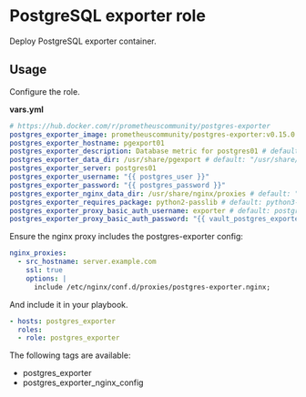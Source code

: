 # PostgreSQL exporter role

Deploy PostgreSQL exporter container.

## Usage

Configure the role.

**vars.yml**

```yml
# https://hub.docker.com/r/prometheuscommunity/postgres-exporter
postgres_exporter_image: prometheuscommunity/postgres-exporter:v0.15.0
postgres_exporter_hostname: pgexport01
postgres_exporter_description: Database metric for postgres01 # default: "PostgreSQL Exporter {{ postgres_hostname }}"
postgres_exporter_data_dir: /usr/share/pgexport # default: "/usr/share/{{ postgres_exporter_hostname }}"
postgres_exporter_server: postgres01
postgres_exporter_username: "{{ postgres_user }}"
postgres_exporter_password: "{{ postgres_password }}"
postgres_exporter_nginx_data_dir: /usr/share/nginx/proxies # default: "{{ nginx_data_dir }}/proxies"
postgres_exporter_requires_package: python2-passlib # default: python3-passlib
postgres_exporter_proxy_basic_auth_username: exporter # default: postgres-exporter
postgres_exporter_proxy_basic_auth_password: "{{ vault_postgres_exporter_proxy_basic_auth_password }}"
```

Ensure the nginx proxy includes the postgres-exporter config:

```yml
nginx_proxies:
  - src_hostname: server.example.com
    ssl: true
    options: |
      include /etc/nginx/conf.d/proxies/postgres-exporter.nginx;
```

And include it in your playbook.

```yml
- hosts: postgres_exporter
  roles:
  - role: postgres_exporter
```

The following tags are available:

* postgres_exporter
* postgres_exporter_nginx_config
